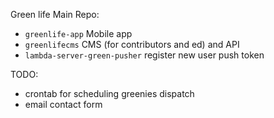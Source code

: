 Green life Main Repo:

- `greenlife-app` Mobile app
- `greenlifecms` CMS (for contributors and ed) and API
- `lambda-server-green-pusher` register new user push token 

TODO: 
- crontab for scheduling greenies dispatch
- email contact form
